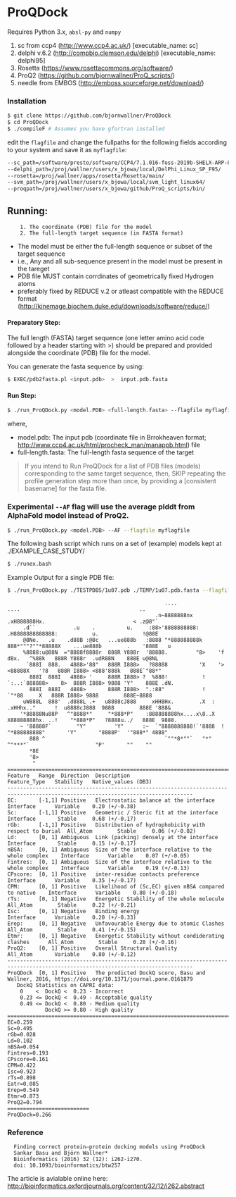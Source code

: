 # ProQDock



Requires Python 3.x, `absl-py` and `numpy`

1. sc from ccp4 (http://www.ccp4.ac.uk/) [executable_name: sc]
2. delphi v.6.2 (http://compbio.clemson.edu/delphi) [executable_name: delphi95]
3. Rosetta (https://www.rosettacommons.org/software/)
4. ProQ2 (https://github.com/bjornwallner/ProQ_scripts/)
5. needle from EMBOS (http://emboss.sourceforge.net/download/)

### Installation

```sh
$ git clone https://github.com/bjornwallner/ProQDock
$ cd ProQDock
$ ./compileF # Assumes you have gfortran installed
```
edit the `flagfile` and change the fullpaths for the following fields according to your system and save it as `myflagfile`: 

```sh
--sc_path=/software/presto/software/CCP4/7.1.016-foss-2019b-SHELX-ARP-8.0-1/ccp4-7.1/bin/
--delphi_path=/proj/wallner/users/x_bjowa/local/DelPhi_Linux_SP_F95/
--rosetta=/proj/wallner/apps/rosetta/Rosetta/main/
--svm_path=/proj/wallner/users/x_bjowa/local/svm_light_linux64/
--proqpath=/proj/wallner/users/x_bjowa/github/ProQ_scripts/bin/
```

## Running:

        1. The coordinate (PDB) file for the model
        2. The full-length target sequence (in FASTA format) 

- The model must be either the full-length sequence or subset of the target sequence 
- i.e., Any and all sub-sequence present in the model must be present in the tareget
- PDB file MUST contain corrdinates of geometrically fixed Hydrogen atoms 
- preferably fixed by REDUCE v.2 or atleast compatible with the REDUCE format 
  (http://kinemage.biochem.duke.edu/downloads/software/reduce/)


#### Preparatory Step: 
The full length (FASTA) target sequence (one letter amino acid code followed by a header starting with >) should be prepared and provided alongside the coordinate (PDB) file for the model.

You can generate the fasta sequence by using:
```sh
$ EXEC/pdb2fasta.pl <input.pdb>  >  input.pdb.fasta
```

#### Run Step: 
```sh
$ ./run_ProQDock.py <model.PDB> <full-length.fasta> --flagfile myflagfile
```
where,
- model.pdb: The input pdb (coordinate file in Brrokheaven format; http://www.ccp4.ac.uk/html/procheck_man/manappb.html) file
- full-length.fasta: The full-length fasta sequence of the target

> If you intend to Run ProQDock for a list of PDB files (models) corresponding to the same target sequence,
then, SKIP repeating the profile generation step more than once, by providing a [consistent basename] for the fasta file.

### Experimental `--AF` flag will use the average plddt from AlphaFold model instead of ProQ2.

```sh
$ ./run_ProQDock.py <model.PDB> --AF --flagfile myflagfile
```

The following bash script which runs on a set of (example) models kept at ./EXAMPLE_CASE_STUDY/
```sh
$ ./runex.bash
```

Example Output for a single PDB file: 

```sh
$ ./run_ProQDock.py ./TESTPDBS/1u07.pdb ./TEMP/1u07.pdb.fasta --flagfile flagfile
```

```
                                                  ....                   ....                                      ..      
                                               .n~8888888nx           .xH888888Hx.                            < .z@8"`      
     .d``            .u    .          u.     :88>'8888888888:       .H8888888888888:           u.              !@88E        
     @8Ne.   .u    .d88B :@8c   ...ue888b   :8888 "*888888888k      888*"""?""*88888X    ...ue888b        .    '888E   u    
     %8888:u@88N  ="8888f8888r  888R Y888r  '88888.         "8>    'f     d8x.   ^%88k   888R Y888r  .udR88N    888E u@8NL  
      `888I  888.   4888>'88"   888R I888>   ?88888          'X    '>    <88888X   '?8   888R I888> <888'888k   888E`"88*"  
       888I  888I   4888> '     888R I888> ?  %888!           !     `:..:`888888>    8>  888R I888> 9888 'Y"    888E .dN.   
       888I  888I   4888>       888R I888>  ".:88"            !            `"*88     X   888R I888> 9888        888E~8888   
     uW888L  888'  .d888L .+   u8888cJ888     xHH8Hx.        .X  :    .xHHhx.."      !  u8888cJ888  9888        888E '888&  
    '*88888Nu88P   ^"8888*"     "*888*P"    :888888888hx....x\8..X   X88888888hx. ..!    "*888*P"   ?8888u../   888E  9888. 
    ~ '88888F`        "Y"         'Y"      :~  `"8888888888!`'8888  !   "*888888888"       'Y"       "8888P'  '"888*" 4888" 
       888 ^                                      `""*8*""`   "*"          ^"***"`                     "P'       ""    ""   
       *8E                                                                                                                  
       '8>                                                                                                                  
        "
=================================================================================================================================
Feature   Range  Direction  Description                                            Feature_Type   Stability   Native_values (DB3)
---------------------------------------------------------------------------------------------------------------------------------
EC:       [-1,1] Positive   Electrostatic balance at the interface                 Interface      Variable    0.20 (+/-0.38)
Sc:       [-1,1] Positive   Geometric / Steric fit at the interface                Interface       Stable     0.68 (+/-0.17)
rGb:      [-1,1] Positive   Distribution of hydrophobicity with respect to burial  All_Atom        Stable     0.06 (+/-0.02)
Ld:       [0, 1] Ambiguous  Link (packing) densely at the interface                Interface       Stable     0.15 (+/-0.17)
nBSA:     [0, 1] Ambiguous  Size of the interface relative to the whole complex    Interface      Variable    0.07 (+/-0.05)
Fintres:  [0, 1] Ambiguous  Size of the interface relative to the whole complex    Interface      Variable    0.19 (+/-0.13)
CPscore:  [0, 1] Positive   inter-residue contacts preference                      Interface      Variable    0.35 (+/-0.17)
CPM:      [0, 1] Positive   Likelihood of (Sc,EC) given nBSA compared to native    Interface      Variable    0.80 (+/-0.18)
rTs:      [0, 1] Negative   Energetic Stability of the whole molecule              All_Atom        Stable     0.22 (+/-0.21)
Isc:      [0, 1] Negative   Binding energy                                         Interface      Variable    0.20 (+/-0.33)
Erep:     [0, 1] Negative   Unfavourable Energy due to atomic Clashes              All_Atom        Stable     0.41 (+/-0.15)
Etmr:     [0, 1] Negative   Energetic Stability without condiderating clashes      All_Atom        Stable     0.28 (+/-0.16)
ProQ2:    [0, 1] Positive   Overall Structural Quality                             All_Atom       Variable    0.80 (+/-0.12)
---------------------------------------------------------------------------------------------------------------------------------
ProQDock  [0, 1] Positive   The predicted DockQ score, Basu and Wallner, 2016, https://doi.org/10.1371/journal.pone.0161879
   DockQ Statistics on CAPRI data:  
    0    <  DockQ <  0.23 - Incorrect
    0.23 <= DockQ <  0.49 - Acceptable quality
    0.49 <= DockQ <  0.80 - Medium quality
            DockQ >= 0.80 - High quality
=================================================================================================================================
EC=0.259
Sc=0.495
rGb=0.028
Ld=0.102
nBSA=0.054
Fintres=0.193
CPscore=0.161
CPM=0.422
Isc=0.923
rTs=0.898
Eatr=0.085
Erep=0.549
Etmr=0.873
ProQ2=0.794
==========================
ProQDock=0.266

``` 


### Reference

      Finding correct protein–protein docking models using ProQDock
      Sankar Basu and Björn Wallner* 
      Bioinformatics (2016) 32 (12): i262-i270. 
      doi: 10.1093/bioinformatics/btw257

The article is avialable online here: http://bioinformatics.oxfordjournals.org/content/32/12/i262.abstract









